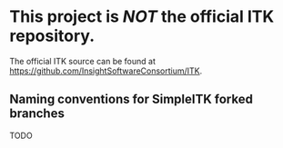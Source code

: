 # This project is *NOT* the official ITK repository.

The official ITK source can be found at https://github.com/InsightSoftwareConsortium/ITK.

## Naming conventions for SimpleITK forked branches

TODO

